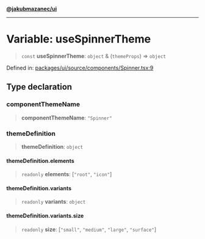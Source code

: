 [**@jakubmazanec/ui**](../README.md)

---

# Variable: useSpinnerTheme

> `const` **useSpinnerTheme**: `object` & (`themeProps`) => `object`

Defined in:
[packages/ui/source/components/Spinner.tsx:9](https://github.com/jakubmazanec/tools/blob/a1a5edf56256b0aa4e209cc73bc7a07f5d7fc236/packages/ui/source/components/Spinner.tsx#L9)

## Type declaration

### componentThemeName

> **componentThemeName**: `"Spinner"`

### themeDefinition

> **themeDefinition**: `object`

#### themeDefinition.elements

> `readonly` **elements**: \[`"root"`, `"icon"`\]

#### themeDefinition.variants

> `readonly` **variants**: `object`

#### themeDefinition.variants.size

> `readonly` **size**: \[`"small"`, `"medium"`, `"large"`, `"surface"`\]

